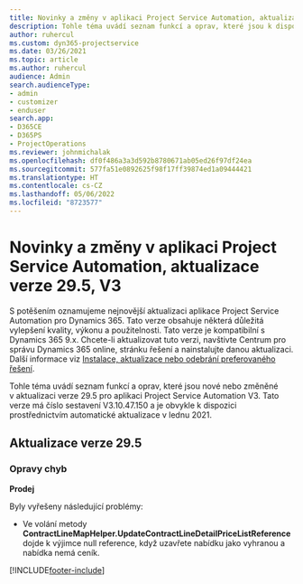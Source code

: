 ```yaml
---
title: Novinky a změny v aplikaci Project Service Automation, aktualizace verze 29.5, oprava hotfix, V3
description: Tohle téma uvádí seznam funkcí a oprav, které jsou k dispozici v aktualizaci verze 29.5, oprava hotfix, pro aplikaci Project Service Automation V3.
author: ruhercul
ms.custom: dyn365-projectservice
ms.date: 03/26/2021
ms.topic: article
ms.author: ruhercul
audience: Admin
search.audienceType:
- admin
- customizer
- enduser
search.app:
- D365CE
- D365PS
- ProjectOperations
ms.reviewer: johnmichalak
ms.openlocfilehash: df0f486a3a3d592b8780671ab05ed26f97df24ea
ms.sourcegitcommit: 577fa51e0892625f98f17ff39874ed1a09444421
ms.translationtype: HT
ms.contentlocale: cs-CZ
ms.lasthandoff: 05/06/2022
ms.locfileid: "8723577"
---
```

# <a name="whats-new-or-changed-in-project-service-automation-update-release-295-v3"></a>Novinky a změny v aplikaci Project Service Automation, aktualizace verze 29.5, V3

S potěšením oznamujeme nejnovější aktualizaci aplikace Project Service Automation pro Dynamics 365. Tato verze obsahuje některá důležitá vylepšení kvality, výkonu a použitelnosti. Tato verze je kompatibilní s Dynamics 365 9.x. Chcete-li aktualizovat tuto verzi, navštivte Centrum pro správu Dynamics 365 online, stránku řešení a nainstalujte danou aktualizaci. Další informace viz [Instalace, aktualizace nebo odebrání preferovaného řešení](/power-platform/admin/install-remove-preferred-solution).

Tohle téma uvádí seznam funkcí a oprav, které jsou nové nebo změněné v aktualizaci verze 29.5 pro aplikaci Project Service Automation V3. Tato verze má číslo sestavení V3.10.47.150 a je obvykle k dispozici prostřednictvím automatické aktualizace v lednu 2021.

## <a name="update-release-295"></a>Aktualizace verze 29.5

### <a name="bug-fixes"></a>Opravy chyb


**Prodej**

Byly vyřešeny následující problémy:

- Ve volání metody **ContractLineMapHelper.UpdateContractLineDetailPriceListReference** dojde k výjimce null reference, když uzavřete nabídku jako vyhranou a nabídka nemá ceník.


[!INCLUDE[footer-include](../includes/footer-banner.md)]
